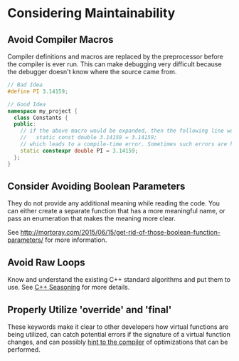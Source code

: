 # Considering Maintainability


## Avoid Compiler Macros

Compiler definitions and macros are replaced by the preprocessor before the compiler is ever run. This can make debugging very difficult because the debugger doesn't know where the source came from.

```cpp
// Bad Idea
#define PI 3.14159;

// Good Idea
namespace my_project {
  class Constants {
  public:
    // if the above macro would be expanded, then the following line would be:
    //   static const double 3.14159 = 3.14159;
    // which leads to a compile-time error. Sometimes such errors are hard to understand.
    static constexpr double PI = 3.14159;
  };
}
```

## Consider Avoiding Boolean Parameters

They do not provide any additional meaning while reading the code. You can either create a separate function that has a more meaningful name, or pass an enumeration that makes the meaning more clear.

See http://mortoray.com/2015/06/15/get-rid-of-those-boolean-function-parameters/ for more information.

## Avoid Raw Loops

Know and understand the existing C++ standard algorithms and put them to use. See [C++ Seasoning](https://www.youtube.com/watch?v=qH6sSOr-yk8) for more details. 

## Properly Utilize 'override' and 'final'

These keywords make it clear to other developers how virtual functions are being utilized, can catch potential errors if the signature of a virtual function changes, and can possibly [hint to the compiler](http://stackoverflow.com/questions/7538820/how-does-the-compiler-benefit-from-cs-new-final-keyword) of optimizations that can be performed.
